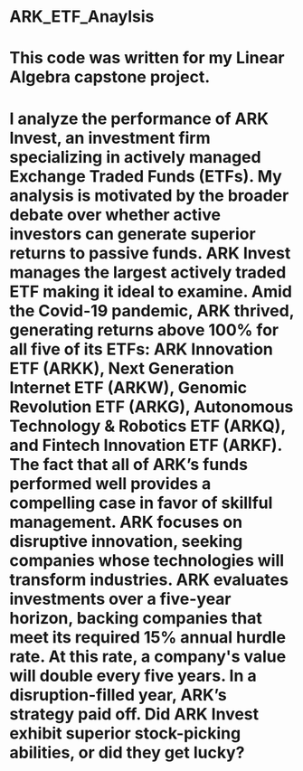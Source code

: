 # ARK_ETF_Anaylsis

# This code was written for my Linear Algebra capstone project. 

# I analyze the performance of ARK Invest, an investment firm specializing in actively managed Exchange Traded Funds (ETFs). My analysis is motivated by the broader debate over whether active investors can generate superior returns to passive funds. ARK Invest manages the largest actively traded ETF making it ideal to examine. Amid the Covid-19 pandemic, ARK thrived, generating returns above 100% for all five of its ETFs: ARK Innovation ETF (ARKK), Next Generation Internet ETF (ARKW), Genomic Revolution ETF (ARKG), Autonomous Technology & Robotics ETF (ARKQ), and Fintech Innovation ETF (ARKF). The fact that all of ARK’s funds performed well provides a compelling case in favor of skillful management. ARK focuses on disruptive innovation, seeking companies whose technologies will transform industries. ARK evaluates investments over a five-year horizon, backing companies that meet its required 15% annual hurdle rate. At this rate, a company's value will double every five years. In a disruption-filled year, ARK’s strategy paid off. Did ARK Invest exhibit superior stock-picking abilities, or did they get lucky?
